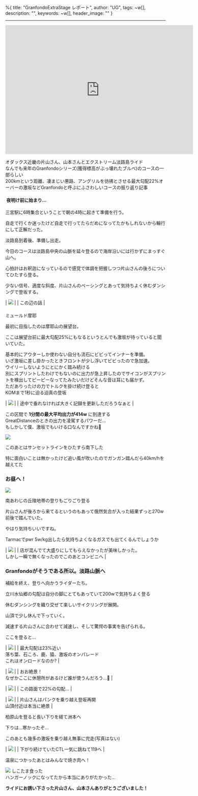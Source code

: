 %{
  title: "GranfondoExtraStage レポート",
  author: "UG",
  tags: ~w[],
  description: "",
  keywords: ~w[],
  header_image: ""
}

---
<iframe allowtransparency="true" frameborder="0" height="405" scrolling="no" src="https://www.strava.com/activities/2766654758/embed/149e56d5d68bcee46c0dbc78ba423012561fcffb" width="590"></iframe>   
  
オダックス近畿の片山さん、山本さんとエクストリーム淡路島ライド  
なんでも来年のGranfondoシリーズ(獲得標高がぶっ壊れたブルベ)のコースの一部らしい  
200kmという距離、凄まじい悪路、アングリルを彷彿とさせる最大勾配22%オーバーの激坂などGranfondoと呼ぶにふさわしいコースの振り返り記事  
  

#### &nbsp;夜明け前に始まり...

三宮駅に6時集合ということで朝の4時に起きて準備を行う。

自走で行くか迷ったけど自走で行ってたらだめになってたかもしれないから輪行にして正解だった。

  

淡路島到着後、準備し出走。

今日のコースは淡路島中央の山脈を延々登るので海岸沿いには行かずにまっすぐ山へ。

心拍計はお釈迦になっているので感覚で体調を把握しつつ片山さんの後ろについてひたすら登る。

少ない信号、適度な斜度、片山さんのペーシングとあって気持ちよく休むダンシングで登坂する。  

| [![](https://1.bp.blogspot.com/-TKu5RTD355E/XZn0wEq4WkI/AAAAAAAACAo/2wTwP6BJByIiygnYVy589NMiv8-JqwZVwCEwYBhgL/s320/a.png)](https://1.bp.blogspot.com/-TKu5RTD355E/XZn0wEq4WkI/AAAAAAAACAo/2wTwP6BJByIiygnYVy589NMiv8-JqwZVwCEwYBhgL/s1600/a.png) |
| この辺の話 |

####   
ミュールド摩耶

最初に目指したのは摩耶山の展望台。

ここは展望台前に最大勾配25%にもなるというとんでも激坂が待っていると聞いていた。

基本的にアウターしか使わない自分も流石にビビってインナーを準備。  
いざ激坂に差し掛かったときフロントが少し浮いてビビったので急加速。  
ウイリーしないようにとにかく踏み続ける  
別にスプリントしたわけでもないのに出力が急上昇したのでサイコンがスプリントを検出してピーピーなってたみたいだけどそんな音は耳にも届かず。  
ただありったけの力でトルクを掛け続け登ると  
KOMまで1秒に迫る迫真の登坂  

| [![](https://1.bp.blogspot.com/-N0QGVBTkcF4/XZn0wJUnkUI/AAAAAAAACAg/rAqyQjxwJ80RV1r8xpUAKloYC43_fwgGACLcBGAsYHQ/s320/s%252Cpng.png)](https://1.bp.blogspot.com/-N0QGVBTkcF4/XZn0wJUnkUI/AAAAAAAACAg/rAqyQjxwJ80RV1r8xpUAKloYC43_fwgGACLcBGAsYHQ/s1600/s%252Cpng.png) |
| 途中で垂れなければ大きく記録を更新しただろうなぁと |

  
この区間で **1分間の最大平均出力が414w** に到達する  
GreatDistanceのときの出力を凌駕するパワーだ...  
もしかして僕、激坂でもいける口なんですかね🤔  
  

[![](https://1.bp.blogspot.com/-nHiDeelhC24/XZn0cIor8iI/AAAAAAAACAU/dhpmVe_j4u4mT8idG0uTFQf4YeXvcmfEwCEwYBhgL/s320/PANO_20191006_085459.jpg)](https://1.bp.blogspot.com/-nHiDeelhC24/XZn0cIor8iI/AAAAAAAACAU/dhpmVe_j4u4mT8idG0uTFQf4YeXvcmfEwCEwYBhgL/s1600/PANO_20191006_085459.jpg)

  

  

このあとはサンセットラインをひたすら南下した

特に面白いことは無かったけど追い風が吹いたのでガンガン踏んだら40km/hを越えてた

  

### お昼へ！

[![](https://1.bp.blogspot.com/-tFQteWyo28I/XaHqkWMOmGI/AAAAAAAACBQ/S4s3Jpu6vsc0Ns3qs64ozc3PAXqaS-dxgCLcBGAsYHQ/s320/%25E3%2582%25B9%25E3%2582%25AF%25E3%2583%25AA%25E3%2583%25BC%25E3%2583%25B3%25E3%2582%25B7%25E3%2583%25A7%25E3%2583%2583%25E3%2583%2588%2B2019-10-12%2B23.59.52.png)](https://1.bp.blogspot.com/-tFQteWyo28I/XaHqkWMOmGI/AAAAAAAACBQ/S4s3Jpu6vsc0Ns3qs64ozc3PAXqaS-dxgCLcBGAsYHQ/s1600/%25E3%2582%25B9%25E3%2582%25AF%25E3%2583%25AA%25E3%2583%25BC%25E3%2583%25B3%25E3%2582%25B7%25E3%2583%25A7%25E3%2583%2583%25E3%2583%2588%2B2019-10-12%2B23.59.52.png)

南あわじの丘陵地帯の登りもごりごり登る

  

片山さんが後ろから来てるというのもあって俄然気合が入った結果ずっと270w前後で踏んでいた。

  

やはり気持ちいいですね。

Tarmacでpwr 5w/kg出したら気持ちよくなるガスでも出てくるんでしょうか

  

| [![](https://1.bp.blogspot.com/-I0DGEscNTdw/XZn0VbVOJ9I/AAAAAAAACAM/pcQ01jeCTKQbalQgK8aG5VcanvOtESHegCPcBGAYYCw/s320/IMG_20191006_121634.jpg)](https://1.bp.blogspot.com/-I0DGEscNTdw/XZn0VbVOJ9I/AAAAAAAACAM/pcQ01jeCTKQbalQgK8aG5VcanvOtESHegCPcBGAYYCw/s1600/IMG_20191006_121634.jpg) |
| 店が混んでて大盛りにしてもらえなかったが美味しかった。  
しかし一瞬で無くなったのでこのあとコンビニへ |

  

### 

### Granfondoがそうである所以。淡路山脈へ

補給を終え、登りへ向かうライダーたち。

  

立川水仙郷の勾配は自分の脚にとてもあっていて200wで気持ちよく登る

休むダンシングを織り交ぜて楽しいサイクリングが展開。

  

山頂で少し休んで下っていく。

減速する片山さんに合わせて減速し、そして驚愕の事実を告げられる。

  

ここを登ると...

| [![](https://1.bp.blogspot.com/-CtDiFVepQwE/XZn0Vwnj2oI/AAAAAAAACAQ/WCBUXRq5TGwzVfu7U2wrc5oUxhHisAUxwCPcBGAYYCw/s320/IMG_20191006_141334.jpg)](https://1.bp.blogspot.com/-CtDiFVepQwE/XZn0Vwnj2oI/AAAAAAAACAQ/WCBUXRq5TGwzVfu7U2wrc5oUxhHisAUxwCPcBGAYYCw/s1600/IMG_20191006_141334.jpg) |
| 最大勾配は23%近い  
落ち葉、石ころ、鹿、猿、激坂のオンパレード  
これはオンロードなのか? |

  

| [![](https://1.bp.blogspot.com/-BjIMaDN_Ktg/XZn0XET00DI/AAAAAAAACAA/-Dr7x_MucO4XcFpXw-S2JwYTEtfK7xlIgCPcBGAYYCw/s320/IMG_20191006_142219.jpg)](https://1.bp.blogspot.com/-BjIMaDN_Ktg/XZn0XET00DI/AAAAAAAACAA/-Dr7x_MucO4XcFpXw-S2JwYTEtfK7xlIgCPcBGAYYCw/s1600/IMG_20191006_142219.jpg) |
| おお絶景！  
なぜかここに休憩所があるけど誰が使うんだろう...🤔 |

| [![](https://1.bp.blogspot.com/-DpfJHSZFCS0/XZn0XGlzdvI/AAAAAAAACAM/ARsj_6lg45ssIn9v46cKieEEynswCzXfACPcBGAYYCw/s320/IMG_20191006_143712.jpg)](https://1.bp.blogspot.com/-DpfJHSZFCS0/XZn0XGlzdvI/AAAAAAAACAM/ARsj_6lg45ssIn9v46cKieEEynswCzXfACPcBGAYYCw/s1600/IMG_20191006_143712.jpg) |
| この路面で22%の勾配... |

  

| [![](https://1.bp.blogspot.com/-l38MZ3APYVQ/XZn0YDv0H5I/AAAAAAAACAE/tLaBnFE3fpYESsKr6UzgGui6DTKQhUumQCPcBGAYYCw/s320/IMG_20191006_150508.jpg)](https://1.bp.blogspot.com/-l38MZ3APYVQ/XZn0YDv0H5I/AAAAAAAACAE/tLaBnFE3fpYESsKr6UzgGui6DTKQhUumQCPcBGAYYCw/s1600/IMG_20191006_150508.jpg) |
| 片山さんはパンクを乗り越え登坂再開  
山頂付近は本当に絶景 |

柏原山を登ると長い下りを経て洲本へ

下りは...寒かったぞ...

  

このあとも幾多の激坂を乗り越え無事に完走(写真はない)

  

| [![](https://1.bp.blogspot.com/-vv1CPm6-XqI/XZn0w_A1mYI/AAAAAAAACAw/2oOQi5A_1YkWHXAbtgeez097fTpr9JfJACPcBGAYYCw/s320/%25E3%2582%25B9%25E3%2582%25AF%25E3%2583%25AA%25E3%2583%25BC%25E3%2583%25B3%25E3%2582%25B7%25E3%2583%25A7%25E3%2583%2583%25E3%2583%2588%2B2019-10-06%2B22.51.02.png)](https://1.bp.blogspot.com/-vv1CPm6-XqI/XZn0w_A1mYI/AAAAAAAACAw/2oOQi5A_1YkWHXAbtgeez097fTpr9JfJACPcBGAYYCw/s1600/%25E3%2582%25B9%25E3%2582%25AF%25E3%2583%25AA%25E3%2583%25BC%25E3%2583%25B3%25E3%2582%25B7%25E3%2583%25A7%25E3%2583%2583%25E3%2583%2588%2B2019-10-06%2B22.51.02.png) |
| 下がり続けていたCTL一気に跳ねて119へ |

温泉につかったあとはみんなで焼き肉へ！  

[![](https://1.bp.blogspot.com/-h7sNgR1FCx0/XZn0ZCFO3NI/AAAAAAAACAI/aJgtB2NMl7QfO-3HwHIz6uri5nmXCCCUACPcBGAYYCw/s320/IMG_20191006_190025.jpg)](https://1.bp.blogspot.com/-h7sNgR1FCx0/XZn0ZCFO3NI/AAAAAAAACAI/aJgtB2NMl7QfO-3HwHIz6uri5nmXCCCUACPcBGAYYCw/s1600/IMG_20191006_190025.jpg)
しこたま食った  
ハンガーノックになってたから本当にありがたかった...  
  
**ライドにお誘い下さった片山さん、山本さんありがとうございました！**

